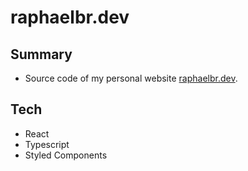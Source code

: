 raphaelbr.dev
====================

## Summary
* Source code of my personal website [raphaelbr.dev](https://raphaelbrodrigues.github.io).

## Tech

* React
* Typescript
* Styled Components